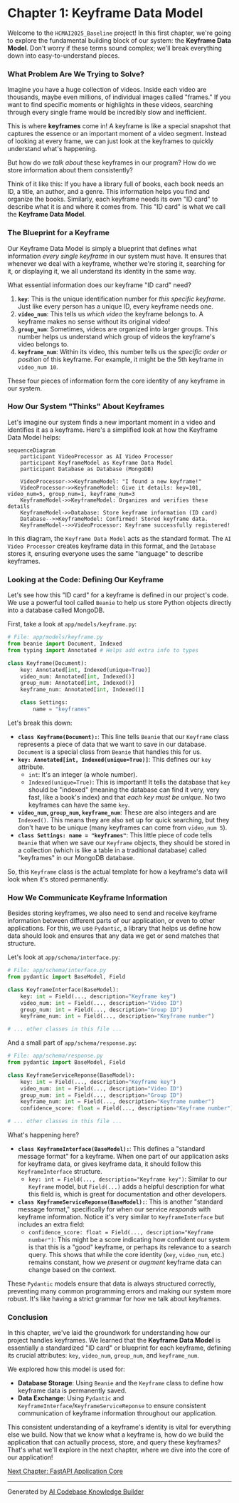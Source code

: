 # Chapter 1: Keyframe Data Model

Welcome to the `HCMAI2025_Baseline` project! In this first chapter, we're going to explore the fundamental building block of our system: the **Keyframe Data Model**. Don't worry if these terms sound complex; we'll break everything down into easy-to-understand pieces.

### What Problem Are We Trying to Solve?

Imagine you have a huge collection of videos. Inside each video are thousands, maybe even millions, of individual images called "frames." If you want to find specific moments or highlights in these videos, searching through every single frame would be incredibly slow and inefficient.

This is where **keyframes** come in! A keyframe is like a special snapshot that captures the essence or an important moment of a video segment. Instead of looking at every frame, we can just look at the keyframes to quickly understand what's happening.

But how do we *talk about* these keyframes in our program? How do we store information about them consistently?

Think of it like this: If you have a library full of books, each book needs an ID, a title, an author, and a genre. This information helps you find and organize the books. Similarly, each keyframe needs its own "ID card" to describe what it is and where it comes from. This "ID card" is what we call the **Keyframe Data Model**.

### The Blueprint for a Keyframe

Our Keyframe Data Model is simply a blueprint that defines what information *every single keyframe* in our system must have. It ensures that whenever we deal with a keyframe, whether we're storing it, searching for it, or displaying it, we all understand its identity in the same way.

What essential information does our keyframe "ID card" need?

1.  **`key`**: This is the unique identification number for *this specific keyframe*. Just like every person has a unique ID, every keyframe needs one.
2.  **`video_num`**: This tells us *which video* the keyframe belongs to. A keyframe makes no sense without its original video!
3.  **`group_num`**: Sometimes, videos are organized into larger groups. This number helps us understand which group of videos the keyframe's video belongs to.
4.  **`keyframe_num`**: Within its video, this number tells us the *specific order or position* of this keyframe. For example, it might be the 5th keyframe in `video_num 10`.

These four pieces of information form the core identity of any keyframe in our system.

### How Our System "Thinks" About Keyframes

Let's imagine our system finds a new important moment in a video and identifies it as a keyframe. Here's a simplified look at how the Keyframe Data Model helps:

```mermaid
sequenceDiagram
    participant VideoProcessor as AI Video Processor
    participant KeyframeModel as Keyframe Data Model
    participant Database as Database (MongoDB)

    VideoProcessor->>KeyframeModel: "I found a new keyframe!"
    VideoProcessor->>KeyframeModel: Give it details: key=101, video_num=5, group_num=1, keyframe_num=3
    KeyframeModel->>KeyframeModel: Organizes and verifies these details
    KeyframeModel->>Database: Store keyframe information (ID card)
    Database-->>KeyframeModel: Confirmed! Stored keyframe data.
    KeyframeModel-->>VideoProcessor: Keyframe successfully registered!
```

In this diagram, the `Keyframe Data Model` acts as the standard format. The `AI Video Processor` creates keyframe data in this format, and the `Database` stores it, ensuring everyone uses the same "language" to describe keyframes.

### Looking at the Code: Defining Our Keyframe

Let's see how this "ID card" for a keyframe is defined in our project's code. We use a powerful tool called `Beanie` to help us store Python objects directly into a database called MongoDB.

First, take a look at `app/models/keyframe.py`:

```python
# File: app/models/keyframe.py
from beanie import Document, Indexed
from typing import Annotated # Helps add extra info to types

class Keyframe(Document):
    key: Annotated[int, Indexed(unique=True)]
    video_num: Annotated[int, Indexed()]
    group_num: Annotated[int, Indexed()]
    keyframe_num: Annotated[int, Indexed()]

    class Settings:
        name = "keyframes"
```

Let's break this down:

*   **`class Keyframe(Document):`**: This line tells `Beanie` that our `Keyframe` class represents a piece of data that we want to save in our database. `Document` is a special class from `Beanie` that handles this for us.
*   **`key: Annotated[int, Indexed(unique=True)]`**: This defines our `key` attribute.
    *   `int`: It's an integer (a whole number).
    *   `Indexed(unique=True)`: This is important! It tells the database that `key` should be "indexed" (meaning the database can find it very, very fast, like a book's index) and that *each key must be unique*. No two keyframes can have the same `key`.
*   **`video_num`, `group_num`, `keyframe_num`**: These are also integers and are `Indexed()`. This means they are also set up for quick searching, but they don't have to be unique (many keyframes can come from `video_num 5`).
*   **`class Settings: name = "keyframes"`**: This little piece of code tells `Beanie` that when we save our `Keyframe` objects, they should be stored in a collection (which is like a table in a traditional database) called "keyframes" in our MongoDB database.

So, this `Keyframe` class is the actual template for how a keyframe's data will look when it's stored permanently.

### How We Communicate Keyframe Information

Besides storing keyframes, we also need to send and receive keyframe information between different parts of our application, or even to other applications. For this, we use `Pydantic`, a library that helps us define how data should look and ensures that any data we get or send matches that structure.

Let's look at `app/schema/interface.py`:

```python
# File: app/schema/interface.py
from pydantic import BaseModel, Field

class KeyframeInterface(BaseModel):
    key: int = Field(..., description="Keyframe key")
    video_num: int = Field(..., description="Video ID")
    group_num: int = Field(..., description="Group ID")
    keyframe_num: int = Field(..., description="Keyframe number")

# ... other classes in this file ...
```

And a small part of `app/schema/response.py`:

```python
# File: app/schema/response.py
from pydantic import BaseModel, Field

class KeyframeServiceReponse(BaseModel):
    key: int = Field(..., description="Keyframe key")
    video_num: int = Field(..., description="Video ID")
    group_num: int = Field(..., description="Group ID")
    keyframe_num: int = Field(..., description="Keyframe number")
    confidence_score: float = Field(..., description="Keyframe number")

# ... other classes in this file ...
```

What's happening here?

*   **`class KeyframeInterface(BaseModel):`**: This defines a "standard message format" for a keyframe. When one part of our application asks for keyframe data, or gives keyframe data, it should follow this `KeyframeInterface` structure.
    *   `key: int = Field(..., description="Keyframe key")`: Similar to our `Keyframe` model, but `Field(...)` adds a helpful description for what this field is, which is great for documentation and other developers.
*   **`class KeyframeServiceReponse(BaseModel):`**: This is another "standard message format," specifically for when our service *responds* with keyframe information. Notice it's very similar to `KeyframeInterface` but includes an extra field:
    *   `confidence_score: float = Field(..., description="Keyframe number")`: This might be a score indicating how confident our system is that this is a "good" keyframe, or perhaps its relevance to a search query. This shows that while the core identity (`key`, `video_num`, etc.) remains constant, how we *present* or *augment* keyframe data can change based on the context.

These `Pydantic` models ensure that data is always structured correctly, preventing many common programming errors and making our system more robust. It's like having a strict grammar for how we talk about keyframes.

### Conclusion

In this chapter, we've laid the groundwork for understanding how our project handles keyframes. We learned that the **Keyframe Data Model** is essentially a standardized "ID card" or blueprint for each keyframe, defining its crucial attributes: `key`, `video_num`, `group_num`, and `keyframe_num`.

We explored how this model is used for:
*   **Database Storage**: Using `Beanie` and the `Keyframe` class to define how keyframe data is permanently saved.
*   **Data Exchange**: Using `Pydantic` and `KeyframeInterface`/`KeyframeServiceReponse` to ensure consistent communication of keyframe information throughout our application.

This consistent understanding of a keyframe's identity is vital for everything else we build. Now that we know what a keyframe is, how do we build the application that can actually process, store, and query these keyframes? That's what we'll explore in the next chapter, where we dive into the core of our application!

[Next Chapter: FastAPI Application Core](02_fastapi_application_core_.md)

---

Generated by [AI Codebase Knowledge Builder](https://github.com/The-Pocket/Tutorial-Codebase-Knowledge)